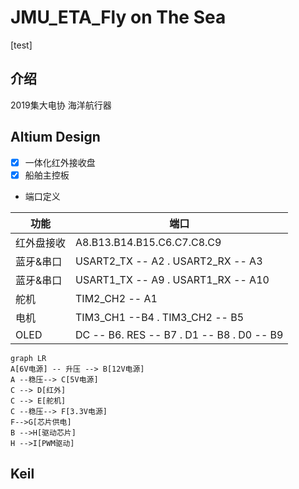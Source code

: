 ﻿# JMU_ETA_Fly on The Sea
[test]
## 介绍
2019集大电协 海洋航行器

## Altium Design
- [x] 一体化红外接收盘
- [x]  船舶主控板
- 端口定义

功能     | 端口
-------- | -----
红外盘接收  |A8.B13.B14.B15.C6.C7.C8.C9
蓝牙&串口  | USART2_TX -- A2  . USART2_RX -- A3
蓝牙&串口  | USART1_TX -- A9  . USART1_RX -- A10
舵机  | TIM2_CH2 -- A1
电机|TIM3_CH1 --B4 .   TIM3_CH2 -- B5
OLED|DC -- B6. RES -- B7 . D1 -- B8 . D0 -- B9

```mermaid gantt
graph LR
A[6V电源] -- 升压 --> B[12V电源]
A --稳压--> C[5V电源]
C --> D[红外]
C --> E[舵机]
C --稳压--> F[3.3V电源]
F-->G[芯片供电]
B -->H[驱动芯片]
H -->I[PWM驱动]
```

## Keil

